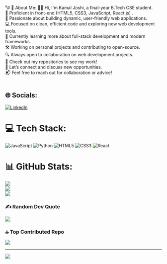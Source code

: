 ⁹# 💫 About Me:
👨‍💻 Hi, I'm Kamal Joshi, a final-year B.Tech CSE student.<br>🔧 Proficient in front-end (HTML5, CSS3, JavaScript, React.js) .<br>🚀 Passionate about building dynamic, user-friendly web applications.<br>💻 Focused on clean, efficient code and exploring new web development tools.<br>🌱 Currently learning more about full-stack development and modern frameworks.<br>🛠️ Working on personal projects and contributing to open-source.<br>🔍 Always open to collaboration on web development projects.<br>📂 Check out my repositories to see my work!<br>🔗 Let’s connect and discuss new opportunities.<br>📬 Feel free to reach out for collaboration or advice!<br><br>


## 🌐 Socials:
[![LinkedIn](https://img.shields.io/badge/LinkedIn-%230077B5.svg?logo=linkedin&logoColor=white)](https://linkedin.com/in/in/kamal-joshi-5a0b0420b) 

# 💻 Tech Stack:
![JavaScript](https://img.shields.io/badge/javascript-%23323330.svg?style=for-the-badge&logo=javascript&logoColor=%23F7DF1E) ![Python](https://img.shields.io/badge/python-3670A0?style=for-the-badge&logo=python&logoColor=ffdd54) ![HTML5](https://img.shields.io/badge/html5-%23E34F26.svg?style=for-the-badge&logo=html5&logoColor=white) ![CSS3](https://img.shields.io/badge/css3-%231572B6.svg?style=for-the-badge&logo=css3&logoColor=white) ![React](https://img.shields.io/badge/react-%2320232a.svg?style=for-the-badge&logo=react&logoColor=%2361DAFB)
# 📊 GitHub Stats:
![](https://github-readme-stats.vercel.app/api?username=kamalj0shi&theme=dark&hide_border=false&include_all_commits=false&count_private=false)<br/>
![](https://github-readme-streak-stats.herokuapp.com/?user=kamalj0shi&theme=dark&hide_border=false)<br/>
![](https://github-readme-stats.vercel.app/api/top-langs/?username=kamalj0shi&theme=dark&hide_border=false&include_all_commits=false&count_private=false&layout=compact)

### ✍️ Random Dev Quote
![](https://quotes-github-readme.vercel.app/api?type=horizontal&theme=radical)

### 🔝 Top Contributed Repo
![](https://github-contributor-stats.vercel.app/api?username=kamalj0shi&limit=5&theme=dark&combine_all_yearly_contributions=true)

---
[![](https://visitcount.itsvg.in/api?id=kamalj0shi&icon=0&color=0)](https://visitcount.itsvg.in)

<!-- Proudly created with GPRM ( https://gprm.itsvg.in ) -->
